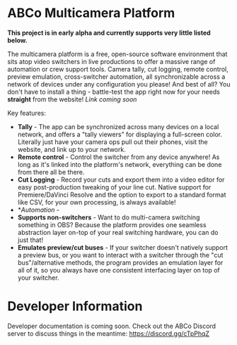 # ABCo Multicamera Platform

**This project is in early alpha and currently supports very little listed below.**

The multicamera platform is a free, open-source software environment that sits atop video switchers in live productions to offer a massive range of automation or crew support tools. Camera tally, cut logging, remote control, preview emulation, cross-switcher automation, all synchronizable across a network of devices under any configuration you please! And best of all? You don't have to install a thing - battle-test the app right now for your needs **straight** from the website! *Link coming soon*

Key features:

- **Tally** - The app can be synchronized across many devices on a local network, and offers a "tally viewers" for displaying a full-screen color. Literally just have your camera ops pull out their phones, visit the website, and link up to your network.
- **Remote control** - Control the switcher from any device anywhere! As long as it's linked into the platform's network, everything can be done from there all be there.
- **Cut Logging** - Record your cuts and export them into a video editor for easy post-production tweaking of your line cut. Native support for Premiere/DaVinci Resolve and the option to export to a standard format like CSV, for your own processing, is always available!
- **Automation* - 
- **Supports non-switchers** - Want to do multi-camera switching something in OBS? Because the platform provides one seamless abstraction layer on-top of your real switching hardware, you can do just that!
- **Emulates preview/cut buses** - If your switcher doesn't natively support a preview bus, or you want to interact with a switcher through the "cut bus"/alternative methods, the program provides an emulation layer for all of it, so you always have one consistent interfacing layer on top of your switcher.

# Developer Information

Developer documentation is coming soon. Check out the ABCo Discord server to discuss things in the meantime: https://discord.gg/cTpPhqZ